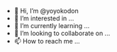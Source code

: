 - 👋 Hi, I’m @yoyokodon
- 👀 I’m interested in ...
- 🌱 I’m currently learning ...
- 💞️ I’m looking to collaborate on ...
- 📫 How to reach me ...

<!---
yoyokodon/yoyokodon is a ✨ special ✨ repository because its `README.md` (this file) appears on your GitHub profile.
You can click the Preview link to take a look at your changes.
--->
